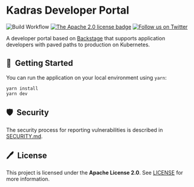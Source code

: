 # Kadras Developer Portal

![Build Workflow](https://github.com/kadras-io/kadras-developer-portal/actions/workflows/commit-stage.yml/badge.svg)
[![The Apache 2.0 license badge](https://img.shields.io/badge/License-Apache_2.0-blue.svg)](https://opensource.org/licenses/Apache-2.0)
[![Follow us on Twitter](https://img.shields.io/static/v1?label=Twitter&message=Follow&color=1DA1F2)](https://twitter.com/kadrasIO)

A developer portal based on [Backstage](https://backstage.io) that supports application developers with paved paths to production on Kubernetes.

## 🚀&nbsp; Getting Started

You can run the application on your local environment using `yarn`:

```shell
yarn install
yarn dev
```

## 🛡️&nbsp; Security

The security process for reporting vulnerabilities is described in [SECURITY.md](SECURITY.md).

## 🖊️&nbsp; License

This project is licensed under the **Apache License 2.0**. See [LICENSE](LICENSE) for more information.
